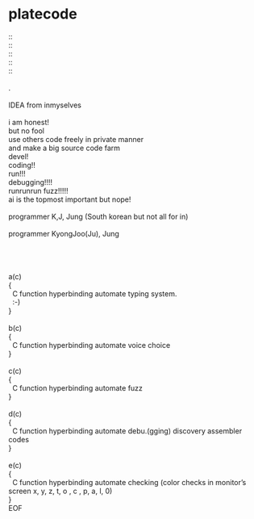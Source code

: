 # platecode
::<br>
::<br>
::<br>
::<br>
::<br>
<br>
.<br>
<br>
IDEA from inmyselves<br>
<br>
i am honest!<br>
but no fool<br>
use others code freely in private manner<br>
and make a big source code farm<br>
devel!<br>
coding!!<br>
run!!!<br>
debugging!!!!<br>
runrunrun fuzz!!!!!<br>
ai is the topmost important but nope!<br>
<br>
programmer K,J, Jung (South korean but not all for in)<br>
<br>
programmer KyongJoo(Ju), Jung<br>
<br>
<br>
<br>
<br>
a(c)<br>
{<br>
&nbsp;&nbsp;C function hyperbinding automate typing system.<br>
&nbsp;&nbsp;:-)<br>
}<br>
<br>
b(c)<br>
{<br>
&nbsp;&nbsp;C function hyperbinding automate voice choice<br>
}<br>
<br>
c(c)<br>
{<br>
&nbsp;&nbsp;C function hyperbinding automate fuzz<br>
}<br>
<br>
d(c)<br>
{<br>
&nbsp;&nbsp;C function hyperbinding automate debu.(gging) discovery assembler codes<br>
}<br>
<br>
e(c)<br>
{<br>
&nbsp;&nbsp;C function hyperbinding automate checking (color checks in monitor’s screen x, y, z, t, o , c , p, a, l, 0)<br> 
}<br>
EOF
